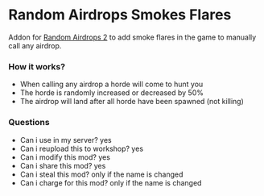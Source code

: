 # Random Airdrops Smokes Flares
Addon for [Random Airdrops 2](https://github.com/LeandroTheDev/random_airdrops_2) to add smoke flares in the game to manually call any airdrop.

### How it works?
- When calling any airdrop a horde will come to hunt you
- The horde is randomly increased or decreased by 50%
- The airdrop will land after all horde have been spawned (not killing) 

### Questions
- Can i use in my server? yes
- Can i reupload this to workshop? yes
- Can i modify this mod? yes
- Can i share this mod? yes
- Can i steal this mod? only if the name is changed
- Can i charge for this mod? only if the name is changed